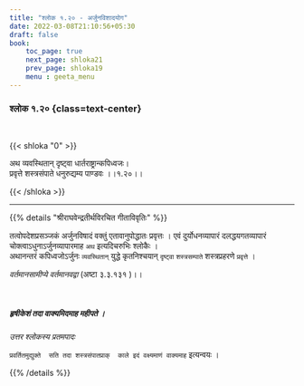 ```yaml
---
title: "श्लोक १.२० - अर्जुनविशादयोग"
date: 2022-03-08T21:10:56+05:30
draft: false
book:
    toc_page: true
    next_page: shloka21
    prev_page: shloka19
    menu : geeta_menu
---
```




### श्लोक १.२० {class=text-center}

<br/>

{{< shloka  "0"  >}}

अथ व्यवस्थितान् दृष्ट्वा धार्तराष्ट्रान्कपिध्वजः।  
प्रवृत्ते शस्त्रसंपाते धनुरुद्यम्य पाण्डवः ।।१.२०।।

{{< /shloka >}}

---

{{% details "श्रीराघवेन्द्रतीर्थविरचित गीताविवृतिः" %}}

तत्वोपदेशप्रसञ्जकं अर्जुनविषादं वक्तुं  एतावानुपोद्धातः प्रवृत्तः ।
एवं दुर्योधनव्यापारं दलद्धयगतव्यापारं चोक्त्वाऽधुनाऽर्जुनव्यापारमाह `अथ` 
इत्यदिचरुभिः श्लोकैः ।  
अथानन्तरं कपिध्वजोऽर्जुनः  `व्यवस्थितान्` युद्धे कृतनिश्चयान् `दृष्ट्वा` `शस्त्रसम्पाते`  शस्त्रप्रहरणे  `प्रवृत्ते` ।

*वर्तमानसामीप्ये  वर्तमानवद्वा*  (अष्टा ३.३.१३१ )।।

<br/>

##### हृषीकेशं तदा वाक्यमिदमाह महीपते । 

*उत्तर श्लोकस्य प्रतमपादः*

`प्रवर्तितमुद्युक्ते  सति तदा शस्त्रसंपातप्राक्  काले इदं वक्ष्यमाणं वाक्यमाह`  इत्यन्वयः ।


{{% /details %}}


